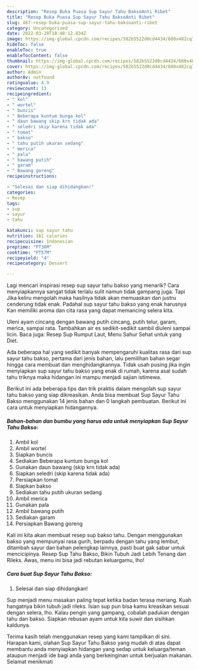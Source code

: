 ```yaml
---
description: "Resep Buka Puasa Sup Sayur Tahu BaksoAnti Ribet"
title: "Resep Buka Puasa Sup Sayur Tahu BaksoAnti Ribet"
slug: 467-resep-buka-puasa-sup-sayur-tahu-baksoanti-ribet
category: Uncategorized
date: 2022-03-28T18:48:12.834Z
image: https://img-global.cpcdn.com/recipes/582b5522d0cd4434/680x482cq70/sup-sayur-tahu-bakso-foto-resep-utama.jpg
hideToc: false
enableToc: true
enableTocContent: false
thumbnail: https://img-global.cpcdn.com/recipes/582b5522d0cd4434/680x482cq70/sup-sayur-tahu-bakso-foto-resep-utama.jpg
cover: https://img-global.cpcdn.com/recipes/582b5522d0cd4434/680x482cq70/sup-sayur-tahu-bakso-foto-resep-utama.jpg
author: Admin
authorAv: notfound
ratingvalue: 4.9
reviewcount: 13
recipeingredient:
- " kol"
- " wortel"
- " buncis"
- " Beberapa kuntum bunga kol"
- " daun bawang skip krn tidak ada"
- " seledri skip karena tidak ada"
- " tomat"
- " bakso"
- " tahu putih ukuran sedang"
- " merica"
- " pala"
- " bawang putih"
- " garam"
- " Bawang goreng"
recipeinstructions:

- "Selesai dan siap dihidangkan!"
categories:
- Resep
tags:
- sup
- sayur
- tahu

katakunci: sup sayur tahu 
nutrition: 161 calories
recipecuisine: Indonesian
preptime: "PT36M"
cooktime: "PT57M"
recipeyield: "4"
recipecategory: Dessert

---
```



Lagi mencari inspirasi resep sup sayur tahu bakso yang menarik? Cara menyiapkannya sangat tidak terlalu sulit namun tidak gampang juga. Tapi Jika keliru mengolah maka hasilnya tidak akan memuaskan dan justru cenderung tidak enak. Padahal sup sayur tahu bakso yang enak harusnya Kan memiliki aroma dan cita rasa yang dapat memancing selera kita.


Uleni ayam cincang dengan bawang putih cincang, putih telur, garam, merica, sampai rata. Tambahkan air es sedikit-sedikit sambil diuleni sampai licin. Baca juga: Resep Sup Rumput Laut, Menu Sahur Sehat untuk yang Diet.

Ada beberapa hal yang sedikit banyak mempengaruhi kualitas rasa dari sup sayur tahu bakso, pertama dari jenis bahan, lalu pemilihan bahan segar hingga cara membuat dan menghidangkannya. Tidak usah pusing jika ingin menyiapkan sup sayur tahu bakso yang enak di rumah, karena asal sudah tahu triknya maka hidangan ini mampu menjadi sajian istimewa.


Berikut ini ada beberapa tips dan trik praktis dalam mengolah sup sayur tahu bakso yang siap dikreasikan. Anda bisa membuat Sup Sayur Tahu Bakso menggunakan 14 jenis bahan dan 0 langkah pembuatan. Berikut ini cara untuk menyiapkan hidangannya.

<!--inarticleads1-->

##### Bahan-bahan dan bumbu yang harus ada untuk menyiapkan Sup Sayur Tahu Bakso:

1. Ambil  kol
1. Ambil  wortel
1. Siapkan  buncis
1. Sediakan  Beberapa kuntum bunga kol
1. Gunakan  daun bawang (skip krn tidak ada)
1. Siapkan  seledri (skip karena tidak ada)
1. Persiapkan  tomat
1. Siapkan  bakso
1. Sediakan  tahu putih ukuran sedang
1. Ambil  merica
1. Gunakan  pala
1. Ambil  bawang putih
1. Sediakan  garam
1. Persiapkan  Bawang goreng


Kali ini kita akan membuat resep sup bakso tahu. Dengan menggunakan bakso yang mempunyai rasa gurih, berpadu dengan tahu yang lembut, ditambah sayur dan bahan pelengkap lainnya, pasti buat gak sabar untuk mencicipinya. Resep Sup Tahu Bakso, Bikin Tubuh Jadi Lebih Tenang dan Rileks. Awas, menu ini bisa jadi rebutan keluargamu, lho! 

<!--inarticleads2-->

##### Cara buat Sup Sayur Tahu Bakso:


1. Selesai dan siap dihidangkan!

Sup menjadi menu masakan paling tepat ketika badan terasa meriang. Kuah hangatnya bikin tubuh jadi rileks. Isian sup pun bisa kamu kreasikan sesuai dengan selera, lho. Kalau pengin yang gampang, cobalah padukan dengan tahu dan bakso. Siapkan rebusan ayam untuk kita suwir dan sisihkan kaldunya. 

Terima kasih telah menggunakan resep yang kami tampilkan di sini. Harapan kami, olahan Sup Sayur Tahu Bakso yang mudah di atas dapat membantu anda menyiapkan hidangan yang sedap untuk keluarga/teman ataupun menjadi ide bagi anda yang berkeinginan untuk berjualan makanan. Selamat menikmati

